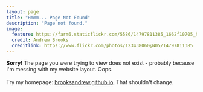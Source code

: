 ```yaml
---
layout: page
title: "Hmmm... Page Not Found"
description: "Page not found."
image:
  feature: https://farm6.staticflickr.com/5586/14797811385_1662f10705_h.jpg
  credit: Andrew Brooks
  creditlink: https://www.flickr.com/photos/123438060@N05/14797811385
---  
```


**Sorry!** The page you were trying to view does not exist - probably because I'm messing
with my website layout.  Oops.
<br>  
Try my homepage: [brooksandrew.github.io](http://brooksandrew.github.io).  That shouldn't change.

<script type="text/javascript">
  var GOOG_FIXURL_LANG = 'en';
  var GOOG_FIXURL_SITE = '{{ site.url }}'
</script>
<script type="text/javascript"
  src="http://linkhelp.clients.google.com/tbproxy/lh/wm/fixurl.js">
</script>
